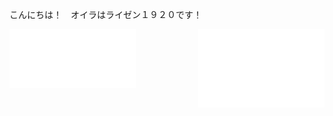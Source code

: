 こんにちは！　オイラはライゼン１９２０です！

[<img align="left" width="40%" alt="General Metrics" src="./metrics/general.svg">](#)
[<img align="right" width="40%" alt="Language and Commit Calendar" src="./metrics/language_and_commit_calendar.svg">](#)
